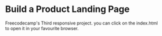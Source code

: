 # Build a Product Landing Page

Freecodecamp's Third responsive project. you can click on the index.html to open it in your favourite browser.